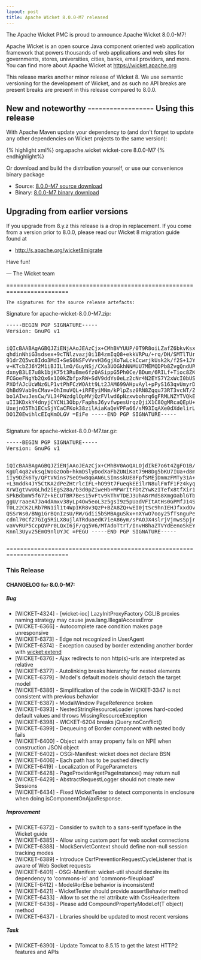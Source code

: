 ```yaml
---
layout: post
title: Apache Wicket 8.0.0-M7 released
---
```

The Apache Wicket PMC is proud to announce Apache Wicket 8.0.0-M7!

Apache Wicket is an open source Java component oriented web application
framework that powers thousands of web applications and web sites for
governments, stores, universities, cities, banks, email providers, and
more. You can find more about Apache Wicket at https://wicket.apache.org

This release marks another minor release of Wicket 8. We
use semantic versioning for the development of Wicket, and as such no
API breaks are present breaks are present in this release compared to
8.0.0.

<OPTIONAL> New and noteworthy
<OPTIONAL> ------------------
<OPTIONAL>
Using this release
------------------

With Apache Maven update your dependency to (and don't forget to
update any other dependencies on Wicket projects to the same version):

{% highlight xml%}
<dependency>
    <groupId>org.apache.wicket</groupId>
    <artifactId>wicket-core</artifactId>
    <version>8.0.0-M7</version>
</dependency>
{% endhighlight%}

Or download and build the distribution yourself, or use our
convenience binary package

 * Source: [8.0.0-M7 source download](http://www.apache.org/dyn/closer.cgi/wicket/8.0.0-M7)
 * Binary: [8.0.0-M7 binary download](http://www.apache.org/dyn/closer.cgi/wicket/8.0.0-M7/binaries)

<!--more-->

Upgrading from earlier versions
-------------------------------

If you upgrade from 8.y.z this release is a drop in replacement. If
you come from a version prior to 8.0.0, please read our Wicket 8
migration guide found at

 * http://s.apache.org/wicket8migrate

Have fun!

— The Wicket team


========================================================================

    The signatures for the source release artefacts:

    
Signature for apache-wicket-8.0.0-M7.zip:

<div class='highlight'><pre>
-----BEGIN PGP SIGNATURE-----
Version: GnuPG v1

iQIcBAABAgAGBQJZiENjAAoJEAzCjx+CMhBVYUUP/0T9R8oiLZafZ6bkvKsxWHxp
qhdinNhiG3sdsex+9cTNlzvazj0i1B4zmIqQ8+ekkVRPu/+rq/DH/SMTlTUrf9hk
91drZQ5wc8Ido3MdI+SeS0NSFvVvvH36gjXoTwLckCcwrjkUsk2k/f2S+1JYcFFx
v+KTcbZJ6Y2M1iBJILlmO/GuyNSj/CXa3UOGkhNNMUU7MEMQDPb8ZvgQndUR3nWQ
dxnyB3LE7u8k1bjK75t3RuBme6fz0ASippG5Ph0Ce/BDum/6RILf+Tioc8ZKFtS2
FCGoeFNgYb2Qx6x1Q0kZbfpxRW+SdV9ddYs0eLz2cNr4N2EYS7Y2xWcI0bUSv3gC
PXOfAJcUcWNz6LP1vtPhFCzWOAtt9Lt2JAM699AHpvAyl+pPyS163qvUmyrDwaf3
QhBd9Vab9sCMav+OhImuVQL+iRFEyiMNm/kPlpZsz0RN8Zqqu73RT3vcNT/ZlGLm
bo1AIwuJesCw/VL34PWzdglOpMVjQzFVlwd6pNzxwbohrq6gFRMLNZYTVQkELREe
uII3KDxkY4dnyjCYCNi3Obp/FaphsJ6yvfwpesUrqzQjiX1C8QgMRcaQEpU+4DGo
UxejnO5Th1ECsSjYCaCFKok38zilAiaKaQeVPFa66/sM93IqAXe0dXdelirLu59Q
DO1Z0EwihlcEIqKmOLGV
=EiFe
-----END PGP SIGNATURE-----
</pre></div>

    
Signature for apache-wicket-8.0.0-M7.tar.gz:

<div class='highlight'><pre>
-----BEGIN PGP SIGNATURE-----
Version: GnuPG v1

iQIcBAABAgAGBQJZiENjAAoJEAzCjx+CMhBV0AoQALOjdIkE7o6t4ZgFO1B/jJvs
KgUl4q82vksqiWoGzOob+hkmDSlyDodXaFbZUNiKat79H8Dg5bKU7IUa+d8msPZ6
iIy9DZk6Ty/QFtVNins7SeO9w8qGAN6LSImsskUE8FpfSMEjDmmzFMTy31A+AmWS
+L3mddk4JY5CtKA2dPeZHtrlcIFL+hO99t7FueqkEEilrN8ulFmfF1Fz4kyqEBA5
XrWIgtVwUGLhd2iEgS28a/b3d0pZiweHb+MPWrItFDtZYwKzITefx8tfXir1qB2F
SPkBdbmW5f67Z+kECUTBR7Bes15vFtv9kThVTDEJ3UhA8rMdS8XmgOablGTbMEfo
ggU/raaeA7Ja4dAmxv38yLp4Ow5eoL3z5gsI9z5pUadVFItAtHs0GPMfJ14SnWY9
T0Lz2CK2LRb7RN1il1t4WpIKR8v3QzP+BZA8ZQ+wEI0jtSc9hnIEHJfxxdOvGE4v
QSSrWs0/BNg1GrBQnIzsU/RW/Gdii5bSMBAguSkx+nXYwO7ooy25fTsnguPe6Fky
cdnl70Cf27GIg5RiLX8ujlATRduaedK7ieA86ym/sPAOJX4slrjVjmwsSpjruvEn
vaVvRUP5CcpQVPr0LQxI6jF/qq5V6/MTAdoTtrT/InvH8haZTVYdEenoSkEYezHW
Knnl3Uyv25EmO9nlUYJC
=PEGU
-----END PGP SIGNATURE-----
</pre></div>

    
========================================================================

### This Release

#### CHANGELOG for 8.0.0-M7:
    
##### Bug

 * [WICKET-4324] - [wicket-ioc] LazyInitProxyFactory CGLIB proxies naming strategy may cause java.lang.IllegalAccessError
 * [WICKET-6366] - Autocomplete race condition makes page unresponsive
 * [WICKET-6373] - Edge not recognized in UserAgent
 * [WICKET-6374] - Exception caused by border extending another border with <wicket:extend>
 * [WICKET-6376] - Ajax redirects to non http(s)-urls are interpreted as relative
 * [WICKET-6377] - Autolinking breaks hierarchy for nested elements
 * [WICKET-6379] - IModel's default models should detach the target model
 * [WICKET-6386] - Simplification of the code in WICKET-3347 is not consistent with previous behavior
 * [WICKET-6387] - ModalWindow PageReference broken
 * [WICKET-6393] - NestedStringResourceLoader ignores hard-coded default values and throws MissingResourceException
 * [WICKET-6398] - WICKET-6204 breaks jQuery.noConflict()
 * [WICKET-6399] - Dequeuing of Border component with nested body fails
 * [WICKET-6400] - Object with array property fails on NPE when construction JSON object
 * [WICKET-6402] - OSGi-Manifest: wicket does not declare BSN
 * [WICKET-6406] - Each path has to be pushed directly
 * [WICKET-6419] -  Localization of PageParameters 
 * [WICKET-6428] - PageProvider#getPageInstance() may return null
 * [WICKET-6429] - AbstractRequestLogger should not create new Sessions
 * [WICKET-6434] - Fixed WicketTester to detect components in enclosure when doing isComponentOnAjaxResponse.

##### Improvement

 * [WICKET-6372] - Consider to switch to a sans-serif typeface in the Wicket guide
 * [WICKET-6385] - Allow using custom port for web socket connections
 * [WICKET-6388] - MockServletContext should define non-null session tracking modes
 * [WICKET-6389] - Introduce CsrfPreventionRequestCycleListener that is aware of Web Socket requests
 * [WICKET-6401] - OSGi-Manifest: wicket-util should decalre its dependency to 'commons-io' and 'commons-fileupload'
 * [WICKET-6412] - Model#orElse behavior is inconsistent!
 * [WICKET-6421] - WicketTester should provide assertBehavior method
 * [WICKET-6433] - Allow to set the rel attribute with CssHeaderItem
 * [WICKET-6436] - Please add CompoundPropertyModel.of(T object) method
 * [WICKET-6437] - Libraries should be updated to most recent versions

##### Task

 * [WICKET-6390] - Update Tomcat to 8.5.15 to get the latest HTTP2 features and APIs

